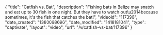 {
    "title": "Catfish vs. Bat",
    "description": "Fishing bats in Belize may snatch and eat up to 30 fish in one night. But they have to watch out\u2014because sometimes, it's the fish that catches the bat!",
    "videoid": "117396",
    "date_created": "1380068696",
    "date_modified": "1418181041",
    "type": "captivate",
    "layout": "video",
    "url": "\/v\/catfish-vs-bat\/117396"
}